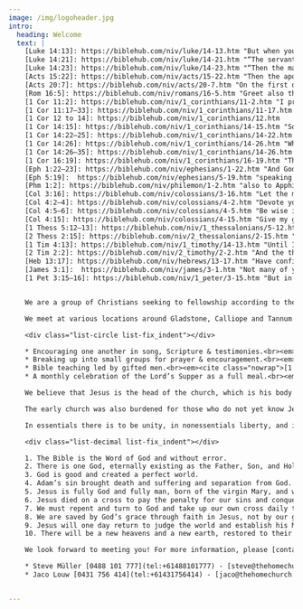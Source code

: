 ```yaml
---
image: /img/logoheader.jpg
intro:
  heading: Welcome
  text: |
    [Luke 14:13]: https://biblehub.com/niv/luke/14-13.htm "But when you give a banquet, invite the poor, the crippled, the lame, the blind,"
    [Luke 14:21]: https://biblehub.com/niv/luke/14-21.htm "“The servant came back and reported this to his master. Then the owner of the house became angry and ordered his servant, ‘Go out quickly into the streets and alleys of the town and bring in the poor, the crippled, the blind and the lame.’"
    [Luke 14:23]: https://biblehub.com/niv/luke/14-23.htm "“Then the master told his servant, ‘Go out to the roads and country lanes and compel them to come in, so that my house will be full."
    [Acts 15:22]: https://biblehub.com/niv/acts/15-22.htm "Then the apostles and elders, with the whole church, decided to choose some of their own men and send them to Antioch with Paul and Barnabas. They chose Judas (called Barsabbas) and Silas, men who were leaders among the believers."
    [Acts 20:7]: https://biblehub.com/niv/acts/20-7.htm "On the first day of the week we came together to break bread. Paul spoke to the people and, because he intended to leave the next day, kept on talking until midnight."
    [Rom 16:5]: https://biblehub.com/niv/romans/16-5.htm "Greet also the church that meets at their house."
    [1 Cor 11:2]: https://biblehub.com/niv/1_corinthians/11-2.htm "I praise you for remembering me in everything and for holding to the traditions just as I passed them on to you."
    [1 Cor 11:17–33]: https://biblehub.com/niv/1_corinthians/11-17.htm "In the following directives I have no praise for you, for your meetings do more harm than good. In the first place, I hear that when you come together as a church, there are divisions among you, and to some extent I believe it. No doubt there have to be differences among you to show which of you have God’s approval. So then, when you come together, it is not the Lord’s Supper you eat, for when you are eating, some of you go ahead with your own private suppers. As a result, one person remains hungry and another gets drunk. Don’t you have homes to eat and drink in? Or do you despise the church of God by humiliating those who have nothing? What shall I say to you? Shall I praise you? Certainly not in this matter! For I received from the Lord what I also passed on to you: The Lord Jesus, on the night he was betrayed, took bread, and when he had given thanks, he broke it and said, “This is my body, which is for you; do this in remembrance of me.” In the same way, after supper he took the cup, saying, “This cup is the new covenant in my blood; do this, whenever you drink it, in remembrance of me.” For whenever you eat this bread and drink this cup, you proclaim the Lord’s death until he comes. So then, whoever eats the bread or drinks the cup of the Lord in an unworthy manner will be guilty of sinning against the body and blood of the Lord. Everyone ought to examine themselves before they eat of the bread and drink from the cup. For those who eat and drink without discerning the body of Christ eat and drink judgment on themselves. That is why many among you are weak and sick, and a number of you have fallen asleep. But if we were more discerning with regard to ourselves, we would not come under such judgment. Nevertheless, when we are judged in this way by the Lord, we are being disciplined so that we will not be finally condemned with the world. So then, my brothers and sisters, when you gather to eat, you should all eat together."
    [1 Cor 12 to 14]: https://biblehub.com/niv/1_corinthians/12.htm
    [1 Cor 14:15]: https://biblehub.com/niv/1_corinthians/14-15.htm "So what shall I do? I will pray with my spirit, but I will also pray with my understanding; I will sing with my spirit, but I will also sing with my understanding."
    [1 Cor 14:22–25]: https://biblehub.com/niv/1_corinthians/14-22.htm "Tongues, then, are a sign, not for believers but for unbelievers; prophecy, however, is not for unbelievers but for believers. 23 So if the whole church comes together and everyone speaks in tongues, and inquirers or unbelievers come in, will they not say that you are out of your mind? 24 But if an unbeliever or an inquirer comes in while everyone is prophesying, they are convicted of sin and are brought under judgment by all, 25 as the secrets of their hearts are laid bare. So they will fall down and worship God, exclaiming, “God is really among you!”"
    [1 Cor 14:26]: https://biblehub.com/niv/1_corinthians/14-26.htm "What then shall we say, brothers and sisters? When you come together, each of you has a hymn, or a word of instruction, a revelation, a tongue or an interpretation. Everything must be done so that the church may be built up."
    [1 Cor 14:26–35]: https://biblehub.com/niv/1_corinthians/14-26.htm "What then shall we say, brothers and sisters? When you come together, each of you has a hymn, or a word of instruction, a revelation, a tongue or an interpretation. Everything must be done so that the church may be built up. If anyone speaks in a tongue, two—or at the most three—should speak, one at a time, and someone must interpret. If there is no interpreter, the speaker should keep quiet in the church and speak to himself and to God. Two or three prophets should speak, and the others should weigh carefully what is said. And if a revelation comes to someone who is sitting down, the first speaker should stop. For you can all prophesy in turn so that everyone may be instructed and encouraged. The spirits of prophets are subject to the control of prophets. For God is not a God of disorder but of peace—as in all the congregations of the Lord’s people. Women should remain silent in the churches. They are not allowed to speak, but must be in submission, as the law says. If they want to inquire about something, they should ask their own husbands at home; for it is disgraceful for a woman to speak in the church."
    [1 Cor 16:19]: https://biblehub.com/niv/1_corinthians/16-19.htm "The churches in the province of Asia send you greetings. Aquila and Priscilla greet you warmly in the Lord, and so does the church that meets at their house."
    [Eph 1:22–23]: https://biblehub.com/niv/ephesians/1-22.htm "And God placed all things under his feet and appointed him to be head over everything for the church, which is his body, the fullness of him who fills everything in every way."
    [Eph 5:19]:  https://biblehub.com/niv/ephesians/5-19.htm "speaking to one another with psalms, hymns, and songs from the Spirit. Sing and make music from your heart to the Lord,"
    [Phm 1:2]: https://biblehub.com/niv/philemon/1-2.htm "also to Apphia our sister and Archippus our fellow soldier—and to the church that meets in your home:"
    [Col 3:16]: https://biblehub.com/niv/colossians/3-16.htm "Let the message of Christ dwell among you richly as you teach and admonish one another with all wisdom through psalms, hymns, and songs from the Spirit, singing to God with gratitude in your hearts."
    [Col 4:2–4]: https://biblehub.com/niv/colossians/4-2.htm "Devote yourselves to prayer, being watchful and thankful. And pray for us, too, that God may open a door for our message, so that we may proclaim the mystery of Christ, for which I am in chains. Pray that I may proclaim it clearly, as I should."
    [Col 4:5–6]: https://biblehub.com/niv/colossians/4-5.htm "Be wise in the way you act toward outsiders; make the most of every opportunity. Let your conversation be always full of grace, seasoned with salt, so that you may know how to answer everyone."
    [Col 4:15]: https://biblehub.com/niv/colossians/4-15.htm "Give my greetings to the brothers and sisters at Laodicea, and to Nympha and the church in her house."
    [1 Thess 5:12–13]: https://biblehub.com/niv/1_thessalonians/5-12.htm "Now we ask you, brothers and sisters, to acknowledge those who work hard among you, who care for you in the Lord and who admonish you. Hold them in the highest regard in love because of their work. Live in peace with each other."
    [2 Thess 2:15]: https://biblehub.com/niv/2_thessalonians/2-15.htm "So then, brothers and sisters, stand firm and hold fast to the teachings we passed on to you, whether by word of mouth or by letter."
    [1 Tim 4:13]: https://biblehub.com/niv/1_timothy/14-13.htm "Until I come, devote yourself to the public reading of Scripture, to preaching and to teaching."
    [2 Tim 2:2]: https://biblehub.com/niv/2_timothy/2-2.htm "And the things you have heard me say in the presence of many witnesses entrust to reliable people who will also be qualified to teach others."
    [Heb 13:17]: https://biblehub.com/niv/hebrews/13-17.htm "Have confidence in your leaders and submit to their authority, because they keep watch over you as those who must give an account. Do this so that their work will be a joy, not a burden, for that would be of no benefit to you."
    [James 3:1]:  https://biblehub.com/niv/james/3-1.htm "Not many of you should become teachers, my fellow believers, because you know that we who teach will be judged more strictly."
    [1 Pet 3:15–16]: https://biblehub.com/niv/1_peter/3-15.htm "But in your hearts revere Christ as Lord. Always be prepared to give an answer to everyone who asks you to give the reason for the hope that you have. But do this with gentleness and respect, keeping a clear conscience, so that those who speak maliciously against your good behavior in Christ may be ashamed of their slander."


    We are a group of Christians seeking to fellowship according to the pattern set by the early church, which met in their homes <em>(<cite class="nowrap">[Rom 16:5]</cite>; <cite class="nowrap">[1 Cor 16:19]</cite>; <cite class="nowrap">[Col 4:15]</cite>; <cite class="nowrap">[Phm 1:2]</cite>; <cite class="nowrap">[2 Thess 2:15]</cite>; <cite class="nowrap">[1 Cor 11:2]</cite>)</em> and encouraged everyone to participate <em>(<cite class="nowrap">[1 Cor 14:26]</cite>; <cite class="nowrap">[Eph 5:19]</cite>; <cite class="nowrap">[Col 3:16]</cite>)</em>.

    We meet at various locations around Gladstone, Calliope and Tannum Sands, and our Sunday meetings typically include:

    <div class="list-circle list-fix_indent"></div>

    * Encouraging one another in song, Scripture & testimonies.<br><em><cite class="nowrap">[1 Cor 14:26]</cite>; <cite class="nowrap">[Eph 5:19]</cite>; <cite class="nowrap">[Col 3:16]</cite>; <cite class="nowrap">[1 Tim 4:13]</cite>.</em>
    * Breaking up into small groups for prayer & encouragement.<br><em><cite class="nowrap">[1 Cor 14:15]</cite>; <cite class="nowrap">[1 Cor 14:26]</cite>; <cite class="nowrap">[Col 4:2–4]</cite>.</em>
    * Bible teaching led by gifted men.<br><em><cite class="nowrap">[1 Cor 14:26–35]</cite>; <cite class="nowrap">[2 Tim 2:2]</cite>; <cite class="nowrap">[James 3:1]</cite>.</em>
    * A monthly celebration of the Lord’s Supper as a full meal.<br><em><cite class="nowrap">[1 Cor 11:17–33]</cite>; <cite class="nowrap">[Acts 20:7]</cite>.</em>

    We believe that Jesus is the head of the church, which is his body <em>(<cite class="nowrap">[Eph 1:22–23]</cite>)</em>. Major church decisions are prayerfully made under the headship of Christ by elder-led congregational consensus <em>(<cite class="nowrap">[Acts 15:22]</cite>; <cite class="nowrap">[1 Thess 5:12–13]</cite>; <cite class="nowrap">[Heb 13:17]</cite>)</em>. As a body, we encourage one another according to our spiritual gifts <em>(<cite class="nowrap">[1 Cor 12 to 14]</cite>)</em>, promoting genuine relationships and a family atmosphere with parents and children worshiping together.

    The early church was also burdened for those who do not yet know Jesus <em>(<cite class="nowrap">[1 Cor 14:22–25]</cite>)</em>, and so we are encouraged to be evangelistic in every area of life, impacting our community and culture for Christ <em>(<cite class="nowrap">[Col 4:5–6]</cite>; <cite class="nowrap">[1 Pet 3:15–16]</cite>; <cite class="nowrap">[Luke 14:13]</cite>; <cite class="nowrap">[Luke 14:21]</cite>; <cite class="nowrap">[Luke 14:23]</cite>)</em>.

    In essentials there is to be unity, in nonessentials liberty, and in all things love. With regard to the essentials, all of us who participate in and contribute to our church meetings firmly uphold and bind ourselves to the following core truths of the Christian faith:

    <div class="list-decimal list-fix_indent"></div>

    1. The Bible is the Word of God and without error.
    2. There is one God, eternally existing as the Father, Son, and Holy Spirit.
    3. God is good and created a perfect world.
    4. Adam’s sin brought death and suffering and separation from God.
    5. Jesus is fully God and fully man, born of the virgin Mary, and without sin.
    6. Jesus died on a cross to pay the penalty for our sins and conquered death through his resurrection.
    7. We must repent and turn to God and take up our own cross daily to be a disciple of Jesus.
    8. We are saved by God’s grace through faith in Jesus, not by our good deeds.
    9. Jesus will one day return to judge the world and establish his Messianic kingdom.
    10. There will be a new heavens and a new earth, restored to their original perfection.

    We look forward to meeting you! For more information, please [contact one of our pastors](/contact):

    * Steve Müller [0488 101 777](tel:+61488101777) - [steve@thehomechurch.com.au](mailto:steve@thehomechurch.com.au)
    * Jaco Louw [0431 756 414](tel:+61431756414) - [jaco@thehomechurch.com.au](mailto:jaco@thehomechurch.com.au)


---
```

